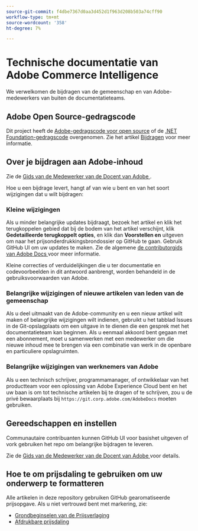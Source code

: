 ```yaml
---
source-git-commit: f4dbe7367d0aa3d452d1f963d208b503a74cff90
workflow-type: tm+mt
source-wordcount: '358'
ht-degree: 7%

---
```

# Technische documentatie van Adobe Commerce Intelligence

We verwelkomen de bijdragen van de gemeenschap en van Adobe-medewerkers van buiten de documentatieteams.

## Adobe Open Source-gedragscode

Dit project heeft de [Adobe-gedragscode voor open source](code-of-conduct.md) of de [.NET Foundation-gedragscode](https://dotnetfoundation.org/code-of-conduct) overgenomen. Zie het artikel [Bijdragen](contributing.md) voor meer informatie.

## Over je bijdragen aan Adobe-inhoud

Zie de [ Gids van de Medewerker van de Docent van Adobe ](https://experienceleague.adobe.com/docs/contributor/contributor-guide/introduction.html).

Hoe u een bijdrage levert, hangt af van wie u bent en van het soort wijzigingen dat u wilt bijdragen:

### Kleine wijzigingen

Als u minder belangrijke updates bijdraagt, bezoek het artikel en klik het terugkoppelen gebied dat bij de bodem van het artikel verschijnt, klik **Gedetailleerde terugkoppelt opties**, en klik dan **Voorstellen en** uitgeven om naar het prijsonderdrukkingsbrondossier op GitHub te gaan. Gebruik GitHub UI om uw updates te maken. Zie de algemene [ de contributorgids van Adobe Docs ](https://experienceleague.adobe.com/docs/contributor/contributor-guide/introduction.html) voor meer informatie.

Kleine correcties of verduidelijkingen die u ter documentatie en codevoorbeelden in dit antwoord aanbrengt, worden behandeld in de gebruiksvoorwaarden van Adobe.

### Belangrijke wijzigingen of nieuwe artikelen van leden van de gemeenschap

Als u deel uitmaakt van de Adobe-community en u een nieuw artikel wilt maken of belangrijke wijzigingen wilt indienen, gebruikt u het tabblad Issues in de Git-opslagplaats om een uitgave in te dienen die een gesprek met het documentatieteam kan beginnen. Als u eenmaal akkoord bent gegaan met een abonnement, moet u samenwerken met een medewerker om die nieuwe inhoud mee te brengen via een combinatie van werk in de openbare en particuliere opslagruimten.

### Belangrijke wijzigingen van werknemers van Adobe

Als u een technisch schrijver, programmamanager, of ontwikkelaar van het productteam voor een oplossing van Adobe Experience Cloud bent en het uw baan is om tot technische artikelen bij te dragen of te schrijven, zou u de privé bewaarplaats bij `https://git.corp.adobe.com/AdobeDocs` moeten gebruiken.

## Gereedschappen en instellen

Communautaire contribuanten kunnen GitHub UI voor basishet uitgeven of vork gebruiken het repo om belangrijke bijdragen te leveren.

Zie de [ Gids van de Medewerker van de Docent van Adobe ](https://experienceleague.adobe.com/docs/contributor/contributor-guide/introduction.html) voor details.

## Hoe te om prijsdaling te gebruiken om uw onderwerp te formatteren

Alle artikelen in deze repository gebruiken GitHub gearomatiseerde prijsopgave. Als u niet vertrouwd bent met markering, zie:

- [ Grondbeginselen van de Prijsverlaging ](https://help.github.com/articles/getting-started-with-writing-and-formatting-on-github/)
- [ Afdrukbare prijsdaling ](https://guides.github.com/pdfs/markdown-cheatsheet-online.pdf)
